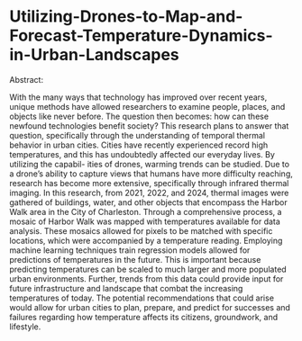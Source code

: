 # Utilizing-Drones-to-Map-and-Forecast-Temperature-Dynamics-in-Urban-Landscapes
Abstract:

With the many ways that technology has improved over recent years, unique methods have allowed researchers to examine people, places, and objects like never before. The question then becomes: how can these newfound technologies benefit society? This research plans to answer that question, specifically through the understanding of temporal thermal behavior in urban cities. Cities have recently experienced record high temperatures, and this has undoubtedly affected our everyday lives. By utilizing the capabil-
ities of drones, warming trends can be studied. Due to a drone’s ability to capture views that humans have more difficulty reaching, research has become more extensive, specifically through infrared thermal imaging. In this research, from 2021, 2022, and 2024, thermal images were gathered of buildings, water, and other objects that encompass the Harbor Walk area in the City of Charleston. Through a comprehensive process, a mosaic of Harbor Walk was mapped with temperatures available for data analysis. These mosaics allowed for pixels to be matched with specific locations, which were accompanied by a temperature reading. Employing machine learning techniques train regression models allowed for predictions of temperatures in the future. This is important because predicting temperatures can be scaled to much larger and more populated urban environments. Further, trends from this data could provide input for future infrastructure and landscape that combat the increasing temperatures of today. The potential recommendations that could arise would allow for urban cities to plan, prepare, and predict for successes and failures regarding how temperature affects its citizens, groundwork, and lifestyle.
